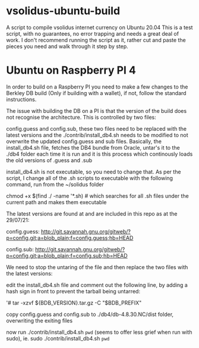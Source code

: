 # vsolidus-ubuntu-build
A script to compile vsolidus internet currency on Ubuntu 20.04
This is a test script, with no guarantees, no error trapping and needs a great deal of work. I don't recommend running the script as it, rather cut and paste
the pieces you need and walk through it step by step.

# Ubuntu on Raspberry PI 4

In order to build on a Raspberry PI you need to make a few changes to the Berkley DB build (Only if building with a wallet), if not, follow the standard instructions.

The issue with building the DB on a PI is that the version of the build does not recognise the architecture. This is controlled by two files:

config.guess and config.sub, these two files need to be replaced with the latest versions and the  ./contrib/install_db4.sh needs to be modified to not overwrite the
updated config.guess and sub files. Basically, the install_db4.sh file, fetches the DB4 bundle from Oracle, untar's it to the ./db4 folder each time it is run and
it is this process which continously loads the old versions of .guess and .sub

install_db4.sh is not executable, so you need to change that. As per the script, I change all of the .sh scripts to executable with the following command, run from the ~/solidus folder

chmod +x $(find ./ -name '*.sh) # which searches for all .sh files under the current path and makes them executable

The latest versions are found at and are included in this repo as at the 29/07/21:

config.guess: 
http://git.savannah.gnu.org/gitweb/?p=config.git;a=blob_plain;f=config.guess;hb=HEAD

config.sub: 
http://git.savannah.gnu.org/gitweb/?p=config.git;a=blob_plain;f=config.sub;hb=HEAD

We need to stop the untaring of the file and then replace the two files with the latest versions:

edit the install_db4.sh file and comment out the following line, by adding a hash sign in front to prevent the tarball being untarred:

'# tar -xzvf ${BDB_VERSION}.tar.gz -C "$BDB_PREFIX"

copy config.guess and config.sub to ./db4/db-4.8.30.NC/dist folder, overwriting the exiting files

now run ./contrib/install_db4.sh `pwd` (seems to offer less grief when run with sudo), ie. sudo ./contrib/install_db4.sh `pwd`










